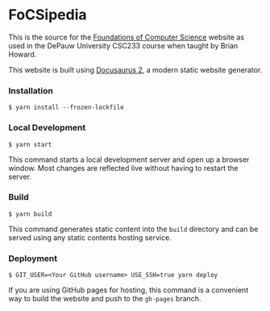 # FoCSipedia

This is the source for the [Foundations of Computer Science](https://purl.org/focsipedia) website as used in the DePauw University CSC233 course when taught by Brian Howard.

This website is built using [Docusaurus 2](https://v2.docusaurus.io/), a modern static website generator.

### Installation

```
$ yarn install --frozen-lockfile
```

### Local Development

```
$ yarn start
```

This command starts a local development server and open up a browser window. Most changes are reflected live without having to restart the server.

### Build

```
$ yarn build
```

This command generates static content into the `build` directory and can be served using any static contents hosting service.

### Deployment

```
$ GIT_USER=<Your GitHub username> USE_SSH=true yarn deploy
```

If you are using GitHub pages for hosting, this command is a convenient way to build the website and push to the `gh-pages` branch.
